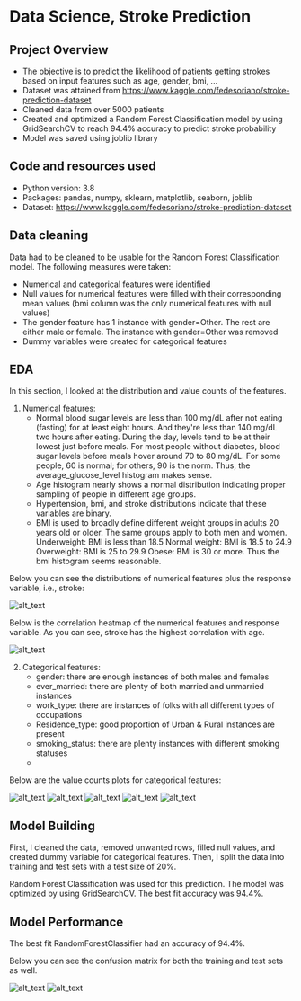 # Data Science, Stroke Prediction

## Project Overview
- The objective is to predict the likelihood of patients getting strokes based on input features such as age, gender, bmi, ...
- Dataset was attained from https://www.kaggle.com/fedesoriano/stroke-prediction-dataset
- Cleaned data from over 5000 patients
- Created and optimized a Random Forest Classification model by using GridSearchCV to reach 94.4% accuracy to predict stroke probability
- Model was saved using joblib library

## Code and resources used
- Python version: 3.8
- Packages: pandas, numpy, sklearn, matplotlib, seaborn, joblib
- Dataset: https://www.kaggle.com/fedesoriano/stroke-prediction-dataset

## Data cleaning
Data had to be cleaned to be usable for the Random Forest Classification model. The following measures were taken:
- Numerical and categorical features were identified
- Null values for numerical features were filled with their corresponding mean values (bmi column was the only numerical features with null values)
- The gender feature has 1 instance with gender=Other. The rest are either male or female. The instance with gender=Other was removed
- Dummy variables were created for categorical features

## EDA
In this section, I looked at the distribution and value counts of the features. 
  1. Numerical features:
      - Normal blood sugar levels are less than 100 mg/dL after
        not eating (fasting) for at least eight hours. And they're less
        than 140 mg/dL two hours after eating. During the day, levels tend
        to be at their lowest just before meals. For most people without
        diabetes, blood sugar levels before meals hover around 70 to 80 mg/dL. 
        For some people, 60 is normal; for others, 90 is the norm.
        Thus, the average_glucose_level histogram makes sense.
      - Age histogram nearly shows a normal distribution indicating proper
        sampling of people in different age groups.
      - Hypertension, bmi, and stroke distributions indicate that
        these variables are binary.
      - BMI is used to broadly define different weight groups in adults
        20 years old or older. The same groups apply to both men and women.
        Underweight: BMI is less than 18.5
        Normal weight: BMI is 18.5 to 24.9
        Overweight: BMI is 25 to 29.9
        Obese: BMI is 30 or more. 
        Thus the bmi histogram seems reasonable.
        
Below you can see the distributions of numerical features plus the response variable, i.e., stroke:

![alt_text](https://github.com/Thraship/stroke_prediction/blob/master/plots/1-histograms.png "histograms")

Below is the correlation heatmap of the numerical features and response variable. As you can see, stroke has the  highest correlation with age.

![alt_text](https://github.com/Thraship/stroke_prediction/blob/master/plots/2-correlation_heatmap.png "correlation heatmap")


   2. Categorical features:
        - gender: there are enough instances of both males and females
        - ever_married: there are plenty of both married and unmarried instances
        - work_type: there are instances of folks with all different types of occupations
        - Residence_type: good proportion of Urban & Rural instances are present
        - smoking_status: there are plenty instances with different smoking statuses
        - 
Below are the value counts plots for categorical features:

![alt_text](https://github.com/Thraship/stroke_prediction/blob/master/plots/3-gender.png "gender value counts")
![alt_text](https://github.com/Thraship/stroke_prediction/blob/master/plots/4-married.png "married-unmarried value counts")
![alt_text](https://github.com/Thraship/stroke_prediction/blob/master/plots/5-worktype.png "worktype value counts")
![alt_text](https://github.com/Thraship/stroke_prediction/blob/master/plots/6-residencetype.png "residencetype value counts")
![alt_text](https://github.com/Thraship/stroke_prediction/blob/master/plots/7-smokestatus.png "smoke status value counts")


## Model Building

First, I cleaned the data, removed unwanted rows, filled null values, and created dummy variable for categorical features. Then, I split the data into training and test sets with a test size of 20%. 

Random Forest Classification was used for this prediction. The model was optimized by using GridSearchCV. The best fit accuracy was 94.4%.

## Model Performance

The best fit RandomForestClassifier had an accuracy of 94.4%.

Below you can see the confusion matrix for both the training and test sets as well.

![alt_text](https://github.com/Thraship/stroke_prediction/blob/master/plots/8-test_confusionmatrix.png "test confusion matrix")
![alt_text](https://github.com/Thraship/stroke_prediction/blob/master/plots/9-train_confusionmatrix.png "training confusion matrix")

